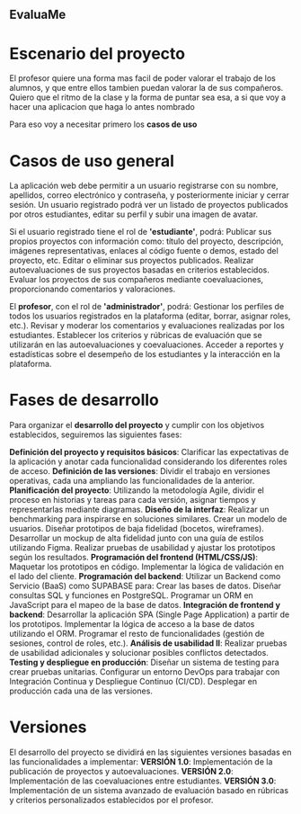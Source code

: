 ## EvaluaMe
# Escenario del proyecto

El profesor quiere una forma mas facil de poder valorar el trabajo de los alumnos, y que entre ellos tambien puedan valorar la de sus compañeros. Quiero que el ritmo de la clase
y la forma de puntar sea esa, a si que voy a hacer una aplicacion que haga lo antes nombrado

Para eso voy a necesitar primero los **casos de uso**

# Casos de uso general

La aplicación web debe permitir a un usuario registrarse con su nombre, apellidos, correo electrónico y contraseña, y posteriormente iniciar y cerrar sesión. Un usuario registrado podrá ver un listado de proyectos publicados por otros estudiantes, editar su perfil y subir una imagen de avatar.

Si el usuario registrado tiene el rol de **'estudiante'**, podrá:
Publicar sus propios proyectos con información como: título del proyecto, descripción, imágenes representativas, enlaces al código fuente o demos, estado del proyecto, etc.
Editar o eliminar sus proyectos publicados.
Realizar autoevaluaciones de sus proyectos basadas en criterios establecidos.
Evaluar los proyectos de sus compañeros mediante coevaluaciones, proporcionando comentarios y valoraciones.

El **profesor**, con el rol de **'administrador'**, podrá:
Gestionar los perfiles de todos los usuarios registrados en la plataforma (editar, borrar, asignar roles, etc.).
Revisar y moderar los comentarios y evaluaciones realizadas por los estudiantes.
Establecer los criterios y rúbricas de evaluación que se utilizarán en las autoevaluaciones y coevaluaciones.
Acceder a reportes y estadísticas sobre el desempeño de los estudiantes y la interacción en la plataforma.

# Fases de desarrollo

Para organizar el **desarrollo del proyecto** y cumplir con los objetivos establecidos, seguiremos las siguientes fases:

**Definición del proyecto y requisitos básicos**: Clarificar las expectativas de la aplicación y anotar cada funcionalidad considerando los diferentes roles de acceso.
**Definición de las versiones**: Dividir el trabajo en versiones operativas, cada una ampliando las funcionalidades de la anterior.
**Planificación del proyecto**: Utilizando la metodología Agile, dividir el proceso en historias y tareas para cada versión, asignar tiempos y representarlas mediante diagramas.
**Diseño de la interfaz**:
    Realizar un benchmarking para inspirarse en soluciones similares.
    Crear un modelo de usuarios.
    Diseñar prototipos de baja fidelidad (bocetos, wireframes).
    Desarrollar un mockup de alta fidelidad junto con una guía de estilos utilizando Figma.
    Realizar pruebas de usabilidad y ajustar los prototipos según los resultados.
**Programación del frontend (HTML/CSS/JS)**:
    Maquetar los prototipos en código.
    Implementar la lógica de validación en el lado del cliente.
**Programación del backend**:
    Utilizar un Backend como Servicio (BaaS) como SUPABASE para:
    Crear las bases de datos.
    Diseñar consultas SQL y funciones en PostgreSQL.
    Programar un ORM en JavaScript para el mapeo de la base de datos.
**Integración de frontend y backend**:
    Desarrollar la aplicación SPA (Single Page Application) a partir de los prototipos.
    Implementar la lógica de acceso a la base de datos utilizando el ORM.
    Programar el resto de funcionalidades (gestión de sesiones, control de roles, etc.).
**Análisis de usabilidad II**:
    Realizar pruebas de usabilidad adicionales y solucionar posibles conflictos detectados.
**Testing y despliegue en producción**:
    Diseñar un sistema de testing para crear pruebas unitarias.
    Configurar un entorno DevOps para trabajar con Integración Continua y Despliegue Continuo (CI/CD).
    Desplegar en producción cada una de las versiones.

# Versiones
El desarrollo del proyecto se dividirá en las siguientes versiones basadas en las funcionalidades a implementar:
**VERSIÓN 1.0**: Implementación de la publicación de proyectos y autoevaluaciones.
**VERSIÓN 2.0**: Implementación de las coevaluaciones entre estudiantes.
**VERSIÓN 3.0**: Implementación de un sistema avanzado de evaluación basado en rúbricas y criterios personalizados establecidos por el profesor.

